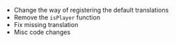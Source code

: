 - Change the way of registering the default translations
- Remove the `isPlayer` function
- Fix missing translation
- Misc code changes
